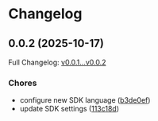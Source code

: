 # Changelog

## 0.0.2 (2025-10-17)

Full Changelog: [v0.0.1...v0.0.2](https://github.com/Blooio/blooio-go-sdk/compare/v0.0.1...v0.0.2)

### Chores

* configure new SDK language ([b3de0ef](https://github.com/Blooio/blooio-go-sdk/commit/b3de0ef8c25a4b0f36f10ed736c7d1ced7a718e4))
* update SDK settings ([113c18d](https://github.com/Blooio/blooio-go-sdk/commit/113c18d5484bd8ac131f85553c94e3f8c13f5705))
